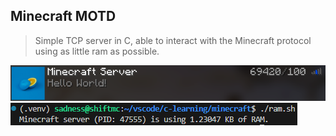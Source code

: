 ## Minecraft MOTD
> Simple TCP server in C, able to interact with the Minecraft protocol using as little ram as possible.

![minecraft](https://github.com/ShiftSad/c-learning/blob/master/minecraft/minecraft.png)
![ram](https://github.com/ShiftSad/c-learning/blob/master/minecraft/ram.png)